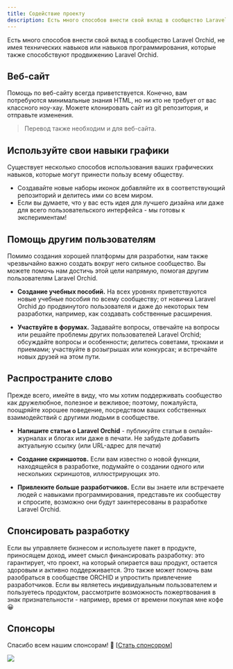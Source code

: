 ```yaml
---
title: Содействие проекту
description: Есть много способов внести свой вклад в сообщество Laravel Orchid.
---
```


Есть много способов внести свой вклад в сообщество Laravel Orchid,
не имея технических навыков или навыков программирования, которые также способствуют продвижению Laravel Orchid.

## Веб-сайт

Помощь по веб-сайту всегда приветствуется.
Конечно, вам потребуются минимальные знания HTML, но ни кто не требует от вас классного ноу-хау.
Можете клонировать сайт из git репозитория, и отправьте изменения.

> Перевод также необходим и для веб-сайта.

## Используйте свои навыки графики

Существует несколько способов использования ваших графических навыков, которые могут принести пользу всему обществу.

- Создавайте новые наборы иконок добавляйте их в соответствующий репозиторий и делитесь ими со всем миром.
- Если вы думаете, что у вас есть идея для лучшего дизайна или даже для всего пользовательского интерфейса - мы готовы к экспериментам!

## Помощь другим пользователям

Помимо создания хорошей платформы для разработки, нам также чрезвычайно важно создать вокруг него сильное сообщество.
 Вы можете помочь нам достичь этой цели напрямую, помогая другим пользователям Laravel Orchid.

- **Создание учебных пособий.** На всех уровнях приветствуются новые учебные пособия по всему сообществу;
  от новичка Laravel Orchid до продвинутого пользователя и даже до некоторых тем разработки,
  например, как создавать собственные расширения.
  
- **Участвуйте в форумах.** Задавайте вопросы, отвечайте на вопросы или решайте проблемы других пользователей Laravel Orchid;
 обсуждайте вопросы и особенности; делитесь советами, трюками и приемами;
  участвуйте в розыгрышах или конкурсах; и встречайте новых друзей на этом пути.
  
## Распространите слово  
  
Прежде всего, имейте в виду, что мы хотим поддерживать сообщество как дружелюбное, полезное и вежливое;
 поэтому, пожалуйста, поощряйте хорошее поведение, посредством ваших собственных взаимодействий с другими людьми в сообществе.
  
- **Напишите статьи о Laravel Orchid** -  публикуйте статьи в онлайн-журналах и блогах или даже в печати.
 Не забудьте добавить актуальную ссылку (или URL-адрес для печати)
  
- **Создание скриншотов.** Если вам известно о новой функции, находящейся в разработке, подумайте о создании одного или нескольких скриншотов, иллюстрирующих это.

- **Привлеките больше разработчиков.** Если вы знаете или встречаете людей с навыками программирования, представьте их сообществу и спросите, возможно они будут заинтересованы в разработке Laravel Orchid.

## Спонсировать разработку

Если вы управляете бизнесом и используете пакет в продукте, приносящем доход, имеет смысл финансировать разработку: это гарантирует, что проект, на который опирается ваш продукт, остается здоровым и активно поддерживается. Это также может помочь вам разобраться в сообществе ORCHID и упростить привлечение разработчиков. Если вы являетесь индивидуальным пользователем и пользуетесь продуктом, рассмотрите возможность пожертвования в знак признательности - например, время от времени покупая мне кофе 😀

## Спонсоры

Спасибо всем нашим спонсорам! 🙏 [[Стать спонсором](https://opencollective.com/orchid#backer)]

<a href="https://opencollective.com/orchid#backers" target="_blank"><img src="https://opencollective.com/orchid/backers.svg?width=780"></a>
